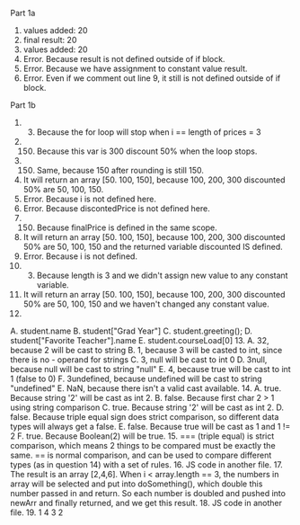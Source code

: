 Part 1a
1. values added: 20
2. final result: 20
3. values added: 20
4. Error. Because result is not defined outside of if block.
5. Error. Because we have assignment to constant value result.
6. Error. Even if we comment out line 9, it still is not defined outside of if block.

Part 1b
1. 3. Because the for loop will stop when i == length of prices = 3
2. 150. Because this var is 300 discount 50% when the loop stops.
3. 150. Same, because 150 after rounding is still 150.
4. It will return an array [50. 100, 150], because 100, 200, 300 discounted 50% are 50, 100, 150.
5. Error. Because i is not defined here.
6. Error. Because discontedPrice is not defined here.
7. 150. Because finalPrice is defined in the same scope.
8. It will return an array [50. 100, 150], because 100, 200, 300 discounted 50% are 50, 100, 150 and the returned variable discounted IS defined.
9. Error. Because i is not defined.
10. 3. Because length is 3 and we didn't assign new value to any constant variable.
11. It will return an array [50. 100, 150], because 100, 200, 300 discounted 50% are 50, 100, 150 and we haven't changed any constant value.
12. 
A. student.name
B. student["Grad Year"]
C. student.greeting();
D. student["Favorite Teacher"].name
E. student.courseLoad[0]
13. 
A. 32, because 2 will be cast to string
B. 1, because 3 will be casted to int, since there is no - operand for strings
C. 3, null will be cast to int 0
D. 3null, because null will be cast to string "null"
E. 4, because true will be cast to int 1 (false to 0)
F. 3undefined, because undefined will be cast to string "undefined"
E. NaN, because there isn't a valid cast available.
14.
A. true. Because string '2' will be cast as int 2.
B. false. Because first char 2 > 1 using string comparison
C. true. Because string '2' will be cast as int 2.
D. false. Because triple equal sign does strict comparison, so different data types will always get a false.
E. false. Because true will be cast as 1 and 1 != 2
F. true. Because Boolean(2) will be true.
15. === (triple equal) is strict comparison, which means 2 things to be compared must be exactly the same. == is normal comparison, and can be used to compare different types (as in question 14) with a set of rules. 
16. JS code in another file.
17. The result is an array [2,4,6]. When i < array.length == 3, the numbers in array will be selected and put into doSomething(), which double this number passed in and return. So each number is doubled and pushed into newArr and finally returned, and we get this result.
18. JS code in another file.
19.
1
4
3
2
